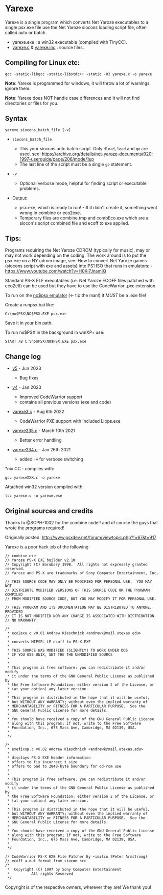 # Yarexe

Yarexe is a single program which converts Net Yaroze executables to a single psx.exe file use the Net Yaroze siocons loading script file, often called auto or batch.

* yarexe.exe : a win32 executable (compiled with TinyCC).
* [yarexe.c](yarexe.c) & [yarexe.inc](yarexe.inc) : source files.


## Compiling for Linux etc:

    gcc -static-libgcc -static-libstdc++ -static -O3 yarexe.c -o yarexe

**Note:** Yarexe is programmed for windows, it will throw a lot of warnings, ignore them.

**Note:** Yarexe does NOT handle case differences and it will not find directories or files for you.


## Syntax

    yarexe siocons_batch_file [-v]

* `siocons_batch_file`
  * This your siocons auto batch script. Only `dload`, `load` and `go` are used, see: https://archive.org/details/net-yaroze-documents/020-1997-userguide/page/206/mode/1up
  * The last line of the script must be a single `go` statement.

* `-v`
  * Optional verbose mode, helpful for finding script or executable problems.

* Output:
  * psx.exe, which is ready to run! - If it didn't create it, something went wrong in combine or eco2exe.
  * Temporary files are combine.tmp and combEco.exe which are a siocon's script combined file and ecoff to exe applied.


## Tips:

Programs requiring the Net Yaroze CDROM (typically for music), may or may not work depending on the coding.
The work around is to put the psx.exe on a NY cdrom image, see: How to convert Net Yaroze games (siocons script with exe and assets) into PS1 ISO that runs in emulators: - https://www.youtube.com/watch?v=H0Ki7JnamIQ

Standard PS-X ELF executables (i.e. Net Yaroze ECOFF files patched with eco2elf) can be used but they have to use the CodeWarrior .pxe extension.

To run on the [no$psx emulator](http://problemkaputt.de/psx.htm) (<- tip the man!) it *MUST* be a .exe file!

Create a runpsx.bat like:

    C:\no$PSX\NO$PSX.EXE psx.exe

Save it in your bin path.

To run no$PSX in the background in winXP+ use:

    START /B C:\no$PSX\NO$PSX.EXE psx.exe


## Change log

* [v5](https://github.com/gwald/Yarexe/releases/tag/v5) - Jun 2023
  - Bug fixes

* [v4](https://github.com/gwald/Yarexe/releases/tag/v4) - Jan 2023
  - Improved CodeWarrior support
  - contains all previous versions (exe and code)

* [yarexe3.c](https://github.com/gwald/Yarexe/tree/3331cdf20a3c9bdf56c7c029210b2c7c9d3bcd44) - Aug 6th 2022
  - CodeWarrior PXE support with included Libps.exe

* [yarexe235.c](https://github.com/gwald/Yarexe/tree/44cb134fc67836ff616af2fd2c74240b947475c6) - March 10th 2021
  - Better error handling

* [yarexe234.c](https://github.com/gwald/Yarexe/tree/281b6984bc9135db4e01f45f9064d5d55eb007d2) - Jan 26th 2021
  - added `-v` for verbose switching

*nix CC - compiles with:

    gcc yarexeXXX.c -o yarexe

Attached win32 version compiled with:

    tcc yarexe.c -o yarexe.exe


## Original sources and credits

Thanks to @SCPH-1002 for the combine code!! and of course the guys that wrote the programs required!

Originally posted: http://www.psxdev.net/forum/viewtopic.php?f=67&t=917


Yarexe is a poor hack job of the following:

```
// combine.exe
// Yaroze PS-X EXE builder v2.10
// Copyright (C) Barubary 1998.  All rights not expressly granted reserved.
// Yaroze and PS-X are trademarks of Sony Computer Entertainment, Inc.

// THIS SOURCE CODE MAY ONLY BE MODIFIED FOR PERSONAL USE.  YOU MAY NOT
// DISTRIBUTE MODIFIED VERSIONS OF THIS SOURCE CODE OR THE PROGRAM COMPILED
// FROM MODIFIED SOURCE CODE, BUT YOU MAY MODIFY IT FOR PERSONAL USE.

// THIS PROGRAM AND ITS DOCUMENTATION MAY BE DISTRIBUTED TO ANYONE, PROVIDED
// IT IS NOT MODIFIED NOR ANY CHARGE IS ASSOCIATED WITH DISTRIBUTION.
// NO WARRANTY.
```

```
/*
 * eco2exe.c v0.01 Andrew Kieschnick <andrewk@mail.utexas.edu>
 *
 * converts MIPSEL-LE ecoff to PS-X EXE
 *
 * THIS SOURCE WAS MODIFIED (SLIGHTLY) TO WORK UNDER DOS
 * IF YOU USE UNIX, GET THE THE UNMODIFIED SOURCE
 *
 *
 * This program is free software; you can redistribute it and/or modify
 * it under the terms of the GNU General Public License as published by
 * the Free Software Foundation; either version 2 of the License, or
 * (at your option) any later version.
 *
 * This program is distributed in the hope that it will be useful,
 * but WITHOUT ANY WARRANTY; without even the implied warranty of
 * MERCHANTABILITY or FITNESS FOR A PARTICULAR PURPOSE.  See the
 * GNU General Public License for more details.
 *
 * You should have received a copy of the GNU General Public License
 * along with this program; if not, write to the Free Software
 * Foundation, Inc., 675 Mass Ave, Cambridge, MA 02139, USA.
 *
 */

/*
 * exefixup.c v0.02 Andrew Kieschnick <andrewk@mail.utexas.edu>
 *
 * displays PS-X EXE header information
 * offers to fix incorrect t_size
 * offers to pad to 2048-byte boundary for cd-rom use
 *
 *
 * This program is free software; you can redistribute it and/or modify
 * it under the terms of the GNU General Public License as published by
 * the Free Software Foundation; either version 2 of the License, or
 * (at your option) any later version.
 *
 * This program is distributed in the hope that it will be useful,
 * but WITHOUT ANY WARRANTY; without even the implied warranty of
 * MERCHANTABILITY or FITNESS FOR A PARTICULAR PURPOSE.  See the
 * GNU General Public License for more details.
 *
 * You should have received a copy of the GNU General Public License
 * along with this program; if not, write to the Free Software
 * Foundation, Inc., 675 Mass Ave, Cambridge, MA 02139, USA.
 *
 */
```

```
// CodeWarrior PS-X EXE File Patcher By ~imilco (Peter Armstrong)
// ecoff a.out format from siocon src
/*
 *	Copyright (C) 1997 by Sony Computer Entertainment
 *			All rights Reserved
 */
```

Copyright is of the respective owners, wherever they are! We thank you!
